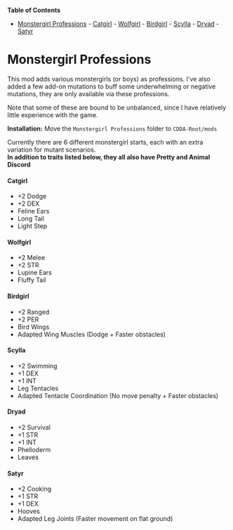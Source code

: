<!-- START doctoc generated TOC please keep comment here to allow auto update -->
<!-- DON'T EDIT THIS SECTION, INSTEAD RE-RUN doctoc TO UPDATE -->
**Table of Contents**  

- [Monstergirl Professions](#monstergirl-professions)
      - [Catgirl](#catgirl)
      - [Wolfgirl](#wolfgirl)
      - [Birdgirl](#birdgirl)
      - [Scylla](#scylla)
      - [Dryad](#dryad)
      - [Satyr](#satyr)

<!-- END doctoc generated TOC please keep comment here to allow auto update -->

# Monstergirl Professions
This mod adds various monstergirls (or boys) as professions. I've also added a few add-on mutations to buff some underwhelming or negative mutations, they are only available via these professions.

Note that some of these are bound to be unbalanced, since I have relatively little experience with the game.

**Installation:** Move the `Monstergirl Professions` folder to `CDDA-Root/mods`

Currently there are 6 different monstergirl starts, each with an extra variation for mutant scenarios.  
**In addition to traits listed below, they all also have Pretty and Animal Discord**

<h4>Catgirl</h4>

* +2 Dodge
* +2 DEX
* Feline Ears
* Long Tail
* Light Step

<h4>Wolfgirl</h4>

* +2 Melee
* +2 STR
* Lupine Ears
* Fluffy Tail

<h4>Birdgirl</h4>

* +2 Ranged
* +2 PER
* Bird Wings
* Adapted Wing Muscles (Dodge + Faster obstacles)

<h4>Scylla</h4>

* +2 Swimming
* +1 DEX
* +1 INT
* Leg Tentacles
* Adapted Tentacle Coordination (No move penalty + Faster obstacles)

<h4>Dryad</h4>

* +2 Survival
* +1 STR
* +1 INT
* Phelloderm
* Leaves

<h4>Satyr</h4>

* +2 Cooking
* +1 STR
* +1 DEX
* Hooves
* Adapted Leg Joints (Faster movement on flat ground)

